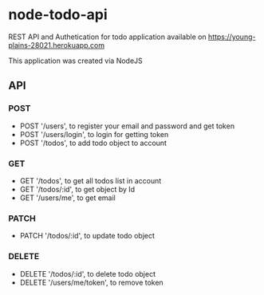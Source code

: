 # node-todo-api
REST API and Authetication for todo application available on https://young-plains-28021.herokuapp.com
 
This application was created via NodeJS

## API
### POST
* POST '/users', to register your email and password and get token
* POST '/users/login', to login for getting token
* POST '/todos', to add todo object to account
### GET
* GET '/todos', to get all todos list in account
* GET '/todos/:id', to get object by Id
* GET '/users/me', to get email
### PATCH
* PATCH '/todos/:id', to update todo object
### DELETE
* DELETE '/todos/:id', to delete todo object
* DELETE '/users/me/token', to remove token
